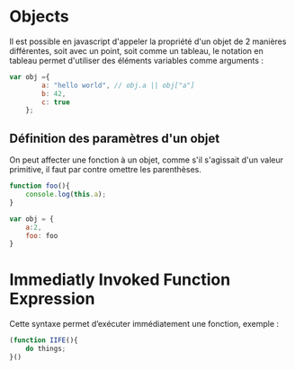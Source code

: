 # Objects

Il est possible en javascript d'appeler la propriété d'un objet de 2 manières différentes, soit avec un point, soit comme un tableau, le notation en tableau permet d'utiliser des éléments variables comme arguments :
```javascript
var obj ={
	    a: "hello world", // obj.a || obj["a"]
	    b: 42,
	    c: true
	};
```

## Définition des paramètres d'un objet

On peut affecter une fonction à un objet, comme s'il s'agissait d'un valeur primitive, il faut par contre omettre les parenthèses.
```js
function foo(){
    console.log(this.a);
}

var obj = {
    a:2,
    foo: foo
}
```

# Immediatly Invoked Function Expression
Cette syntaxe permet d’exécuter immédiatement une fonction, exemple :
```javascript
(function IIFE(){
    do things;
}()
```
<!--stackedit_data:
eyJoaXN0b3J5IjpbNjI4MzEzNTgzLC0xNDcwMDc5ODQ4LDEwNj
gxMjQ2MzhdfQ==
-->